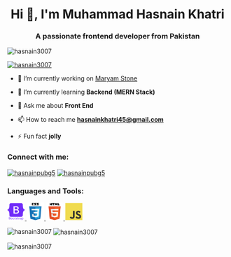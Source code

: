 <h1 align="center">Hi 👋, I'm Muhammad Hasnain Khatri</h1>
<h3 align="center">A passionate frontend developer from Pakistan</h3>

<p align="left"> <img src="https://komarev.com/ghpvc/?username=hasnain3007&label=Profile%20views&color=0e75b6&style=flat" alt="hasnain3007" /> </p>

<p align="left"> <a href="https://github.com/ryo-ma/github-profile-trophy"><img src="https://github-profile-trophy.vercel.app/?username=hasnain3007" alt="hasnain3007" /></a> </p>

- 🔭 I’m currently working on [Maryam Stone](maryamstone.com)

- 🌱 I’m currently learning **Backend (MERN Stack)**

- 💬 Ask me about **Front End**

- 📫 How to reach me **hasnainkhatri45@gmail.com**

- ⚡ Fun fact **jolly**

<h3 align="left">Connect with me:</h3>
<p align="left">
<a href="https://fb.com/hasnainpubg5" target="blank"><img align="center" src="https://raw.githubusercontent.com/rahuldkjain/github-profile-readme-generator/master/src/images/icons/Social/facebook.svg" alt="hasnainpubg5" height="30" width="40" /></a>
<a href="https://instagram.com/hasnainpubg5" target="blank"><img align="center" src="https://raw.githubusercontent.com/rahuldkjain/github-profile-readme-generator/master/src/images/icons/Social/instagram.svg" alt="hasnainpubg5" height="30" width="40" /></a>
</p>

<h3 align="left">Languages and Tools:</h3>
<p align="left"> <a href="https://getbootstrap.com" target="_blank" rel="noreferrer"> <img src="https://raw.githubusercontent.com/devicons/devicon/master/icons/bootstrap/bootstrap-plain-wordmark.svg" alt="bootstrap" width="40" height="40"/> </a> <a href="https://www.w3schools.com/css/" target="_blank" rel="noreferrer"> <img src="https://raw.githubusercontent.com/devicons/devicon/master/icons/css3/css3-original-wordmark.svg" alt="css3" width="40" height="40"/> </a> <a href="https://www.w3.org/html/" target="_blank" rel="noreferrer"> <img src="https://raw.githubusercontent.com/devicons/devicon/master/icons/html5/html5-original-wordmark.svg" alt="html5" width="40" height="40"/> </a> <a href="https://developer.mozilla.org/en-US/docs/Web/JavaScript" target="_blank" rel="noreferrer"> <img src="https://raw.githubusercontent.com/devicons/devicon/master/icons/javascript/javascript-original.svg" alt="javascript" width="40" height="40"/> </a> </p>

<p><img align="left" src="https://github-readme-stats.vercel.app/api/top-langs?username=hasnain3007&show_icons=true&locale=en&layout=compact" alt="hasnain3007" /></p>

<p>&nbsp;<img align="center" src="https://github-readme-stats.vercel.app/api?username=hasnain3007&show_icons=true&locale=en" alt="hasnain3007" /></p>

<p><img align="center" src="https://github-readme-streak-stats.herokuapp.com/?user=hasnain3007&" alt="hasnain3007" /></p>


